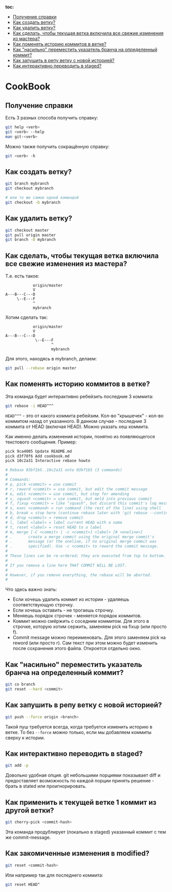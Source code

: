 **toc:**
<!--ts-->
  * [Получение справки](#получение-справки)
  * [Как создать ветку?](#как-создать-ветку)
  * [Как удалить ветку?](#как-удалить-ветку)
  * [Как сделать, чтобы текущая ветка включила все свежие изменения из мастера?](#как-сделать-чтобы-текущая-ветка-включила-все-свежие-изменения-из-мастера)
  * [Как поменять историю коммитов в ветке?](#как-поменять-историю-коммитов-в-ветке)
  * [Как "насильно" переместить указатель бранча на определенный коммит?](#как-насильно-переместить-указатель-бранча-на-определенный-коммит)
  * [Как запушить в репу ветку с новой историей?](#как-запушить-в-репу-ветку-с-новой-историей)
  * [Как интерактивно переводить в staged?](#как-интерактивно-переводить-в-staged)
<!--te-->

# CookBook

## Получение справки
Есть 3 разных способа получить справку:
```bash
git help <verb>
git <verb> --help
man git-<verb>
```

Можно также получить сокращённую справку:
```bash
git <verb> -h
```


## Как создать ветку?
```bash
git branch mybranch
git checkout mybranch

# или то же самое одной командой
git checkout -b mybranch
```


## Как удалить ветку?
```bash
git checkout master
git pull origin master
git branch -D mybranch
```


## Как сделать, чтобы текущая ветка включила все свежие изменения из мастера?
Т.е. есть такое:
```
            origin/master
            V
A---B---C---D
     \--E---F
            ^
            mybranch
```
Хотим сделать так:
```
            origin/master
            V
A---B---C---D
             \--E---F
                    ^
                    mybranch
```
Для этого, находясь в mybranch,  делаем:
```bash
git pull --rebase origin master
```


## Как поменять историю коммитов в ветке?
Эта команда будет интерактивно ребейзить последние 3 коммита:
```bash
git rebase -i HEAD^^^
```

```HEAD^^^``` - это от какого коммита ребейзим. Кол-во "крышечек" - кол-во коммитом назад от указанного. В данном случае - последние 3 коммита от HEAD (включая HEAD). Можно указать хеш коммита.

Как именно делать изменения истории, понятно из появляющегося текстового сообщения. Пример:
```bash
pick 9ca4005 Update README.md
pick d3f70f6 Add cookbook.md
pick 10c2a31 Interactive rebase howto

# Rebase 03bf1b5..10c2a31 onto 03bf1b5 (3 commands)
#
# Commands:
# p, pick <commit> = use commit
# r, reword <commit> = use commit, but edit the commit message
# e, edit <commit> = use commit, but stop for amending
# s, squash <commit> = use commit, but meld into previous commit
# f, fixup <commit> = like "squash", but discard this commit's log message
# x, exec <command> = run command (the rest of the line) using shell
# b, break = stop here (continue rebase later with 'git rebase --continue')
# d, drop <commit> = remove commit
# l, label <label> = label current HEAD with a name
# t, reset <label> = reset HEAD to a label
# m, merge [-C <commit> | -c <commit>] <label> [# <oneline>]
# .       create a merge commit using the original merge commit's
# .       message (or the oneline, if no original merge commit was
# .       specified). Use -c <commit> to reword the commit message.
#
# These lines can be re-ordered; they are executed from top to bottom.
#
# If you remove a line here THAT COMMIT WILL BE LOST.
#
# However, if you remove everything, the rebase will be aborted.
#
```

Что здесь важно знать:
  * Если хочешь удалить коммит из истории - удаляешь соответствующую строчку.
  * Если хочешь оставить - не трогаешь строчку.
  * Меняешь порядок строчек - меняется порядок коммитов.
  * Коммит можно смёржить с соседним коммитом. Для этого в строчке, которую хотим сержить, заменяем pick на fixup (или просто f).
  * Commit message можно переименовать. Для этого заменяем pick на reword (или просто r). Сам текст при этом можно будет изменить после сохранения этого файла. Откроется отдельно окно.


## Как "насильно" переместить указатель бранча на определенный коммит?
```bash
git co branch
git reset --hard <commit>
```


## Как запушить в репу ветку с новой историей?
```bash
git push --force origin <branch>
```

Такой пуш требуется всегда, когда требуется изменить историю в ветке. То без ```--force``` можно только, если мы добавляем коммиты сверху к истории.

## Как интерактивно переводить в staged?
```bash
git add -p
```

Довольно удобная опция. git небольшими порциями показывает diff и предоставляет возможность по каждой порции принять решение - брать в stated или проигнорировать.

## Как применить к текущей ветке 1 коммит из другой ветки?
```bash
git cherry-pick <commit-hash>
```
Эта команда продублирует (локально в staged) указанный коммит с тем же commit-message.

## Как закомиченные изменения в modified?
```bash
git reset <commit-hash>
```

Или например так для последнего коммита:
```bash
git reset HEAD^
```
